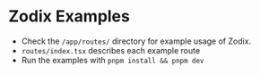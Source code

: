 # Zodix Examples

- Check the `/app/routes/` directory for example usage of Zodix.
- `routes/index.tsx` describes each example route
- Run the examples with `pnpm install && pnpm dev`
